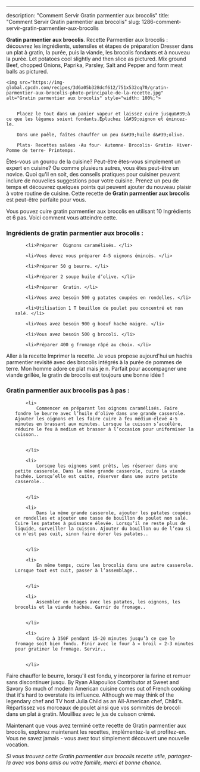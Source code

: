 ---
description: "Comment Servir Gratin parmentier aux brocolis"
title: "Comment Servir Gratin parmentier aux brocolis"
slug: 1286-comment-servir-gratin-parmentier-aux-brocolis

<p>
	<strong>Gratin parmentier aux brocolis</strong>. 
	Recette Parmentier aux brocolis : découvrez les ingrédients, ustensiles et étapes de préparation Dresser dans un plat à gratin, la purée, puis la viande, les brocolis fondants et à nouveau la purée. Let potatoes cool slightly and then slice as pictured. Mix ground Beef, chopped Onions, Paprika, Parsley, Salt and Pepper and form meat balls as pictured.
</p>
<p>
	
	<img src="https://img-global.cpcdn.com/recipes/3d6a05b328dcf612/751x532cq70/gratin-parmentier-aux-brocolis-photo-principale-de-la-recette.jpg" alt="Gratin parmentier aux brocolis" style="width: 100%;">
	
	
		Placez le tout dans un panier vapeur et laissez cuire jusqu&#39;à ce que les légumes soient fondants.Épluchez l&#39;oignon et émincez-le.
	
		Dans une poêle, faîtes chauffer un peu d&#39;huile d&#39;olive.
	
		Plats· Recettes salées ·Au four· Automne· Brocolis· Gratin· Hiver· Pomme de terre· Printemps.
	
</p>

Êtes-vous un gourou de la cuisine? Peut-être êtes-vous simplement un expert en cuisine? Ou comme plusieurs autres, vous êtes peut-être un novice. Quoi qu'il en soit, des conseils pratiques pour cuisiner peuvent inclure de nouvelles suggestions pour votre cuisine. Prenez un peu de temps et découvrez quelques points qui peuvent ajouter du nouveau plaisir à votre routine de cuisine. Cette recette de <strong> Gratin parmentier aux brocolis </strong> est peut-être parfaite pour vous.

<!--inarticleads1-->

Vous pouvez cuire gratin parmentier aux brocolis en utilisant 10 Ingrédients et 6 pas. Voici comment vous atteindre cette.

<h3>Ingrédients de gratin parmentier aux brocolis :</h3>

<ol>
	
		<li>Préparer  Oignons caramélisés. </li>
	
		<li>Vous devez vous préparer 4-5 oignons émincés. </li>
	
		<li>Préparer 50 g beurre. </li>
	
		<li>Préparer 2 soupe huile d’olive. </li>
	
		<li>Préparer  Gratin. </li>
	
		<li>Vous avez besoin 500 g patates coupées en rondelles. </li>
	
		<li>Utilisation 1 T bouillon de poulet peu concentré et non salé. </li>
	
		<li>Vous avez besoin 900 g boeuf haché maigre. </li>
	
		<li>Vous avez besoin 500 g brocoli. </li>
	
		<li>Préparer 400 g fromage râpé au choix. </li>
	
</ol>

Aller à la recette Imprimer la recette. Je vous propose aujourd&#39;hui un hachis parmentier revisité avec des brocolis intégrés à la purée de pommes de terre. Mon homme adore ce plat mais je n. Parfait pour accompagner une viande grillée, le gratin de brocolis est toujours une bonne idée ! 

<!--inarticleads2-->

<h3>Gratin parmentier aux brocolis pas à pas :</h3>

<ol>
	
		<li>
			Commencer en préparant les oignons caramélisés. Faire fondre le beurre avec l’huile d’olive dans une grande casserole. Ajouter les oignons et les faire cuire à feu médium-élevé 4-5 minutes en brassant aux minutes. Lorsque la cuisson s’accélère, réduire le feu à medium et brasser à l’occasion pour uniformiser la cuisson..
			
			
		</li>
	
		<li>
			Lorsque les oignons sont prêts, les réserver dans une petite casserole. Dans la même grande casserole, cuire la viande hachée. Lorsqu’elle est cuite, réserver dans une autre petite casserole..
			
			
		</li>
	
		<li>
			Dans la même grande casserole, ajouter les patates coupées en rondelles et ajouter une tasse de bouillon de poulet non salé. Cuire les patates à puissance élevée. Lorsqu’il ne reste plus de liquide, surveiller la cuisson. Ajouter du bouillon ou de l’eau si ce n’est pas cuit, sinon faire dorer les patates..
			
			
		</li>
	
		<li>
			En même temps, cuire les brocolis dans une autre casserole. Lorsque tout est cuit, passer à l’assemblage..
			
			
		</li>
	
		<li>
			Assembler en étages avec les patates, les oignons, les brocolis et la viande hachée. Garnir de fromage..
			
			
		</li>
	
		<li>
			Cuire à 350F pendant 15-20 minutes jusqu’à ce que le fromage soit bien fondu. Finir avec le four à « broil » 2-3 minutes pour gratiner le fromage. Servir..
			
			
		</li>
	
</ol>

Faire chauffer le beurre, lorsqu&#39;il est fondu, y incorporer la farine et remuer sans discontinuer jusqu. By Ryan Aliapoulios Contributor at Sweet and Savory So much of modern American cuisine comes out of French cooking that it&#39;s hard to overstate its influence. Although we may think of the legendary chef and TV host Julia Child as an All-American chef, Child&#39;s. Répartissez vos morceaux de poulet ainsi que vos sommités de brocoli dans un plat à gratin. Mouilliez avec le jus de cuisson crémé. 

<!--inarticleads1-->

<p>
Maintenant que vous avez terminé cette recette de Gratin parmentier aux brocolis, explorez maintenant les recettes, implémentez-la et profitez-en. Vous ne savez jamais - vous avez tout simplement découvert une nouvelle vocation.
</p>

<p>
<i>Si vous trouvez cette Gratin parmentier aux brocolis recette utile, partagez-la avec vos bons amis ou votre famille, merci et bonne chance.</i>
</p>
